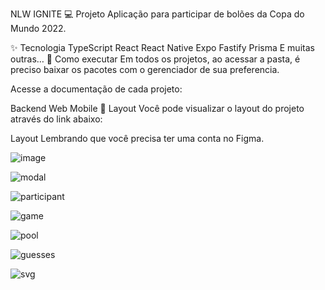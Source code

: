  NLW IGNITE
💻 Projeto
Aplicação para participar de bolões da Copa do Mundo 2022.

✨ Tecnologia
TypeScript
React
React Native
Expo
Fastify
Prisma
E muitas outras…
🚀 Como executar
Em todos os projetos, ao acessar a pasta, é preciso baixar os pacotes com o gerenciador de sua preferencia.

Acesse a documentação de cada projeto:

Backend
Web
Mobile
🔖 Layout
Você pode visualizar o layout do projeto através do link abaixo:

Layout
Lembrando que você precisa ter uma conta no Figma.

![image](https://user-images.githubusercontent.com/100890415/203400837-cc867661-7d93-4217-9e13-23879190c06c.png)

![modal](https://user-images.githubusercontent.com/100890415/203398816-02450421-bdf9-46d4-ae7c-e1a0b3bc6c18.png)

![participant](https://user-images.githubusercontent.com/100890415/203398809-b73e8a28-6c1d-4d73-8cb9-9e72edea1aea.png)

![game](https://user-images.githubusercontent.com/100890415/203399349-10c5810c-4208-4e22-a1c5-43b806f36b2b.png)

![pool](https://user-images.githubusercontent.com/100890415/203399397-5f24dabe-0e9e-41fb-b67a-b7a3c797bde3.png)

![guesses](https://user-images.githubusercontent.com/100890415/203399331-fd5d9697-e809-4a5e-ac87-54c661bd3335.png)

![svg](https://user-images.githubusercontent.com/100890415/203399448-a85661dd-a542-4287-ac7a-d2c722e6efa3.jpeg)
